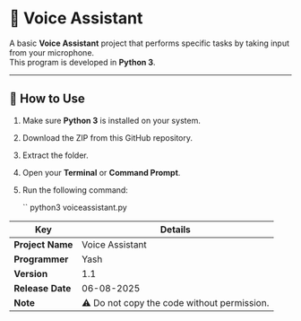 # 🎤 Voice Assistant

A basic **Voice Assistant** project that performs specific tasks by taking input from your microphone.  
This program is developed in **Python 3**.

---

## 🚀 How to Use

1. Make sure **Python 3** is installed on your system.
2. Download the ZIP from this GitHub repository.
3. Extract the folder.
4. Open your **Terminal** or **Command Prompt**.
5. Run the following command:

   ``
   python3 voiceassistant.py

| Key              | Details                                     |
| ---------------- | ------------------------------------------- |
| **Project Name** | Voice Assistant                             |
| **Programmer**   | Yash                                        |
| **Version**      | 1.1                                         |
| **Release Date** | 06-08-2025                                  |
| **Note**         | ⚠️ Do not copy the code without permission. |
